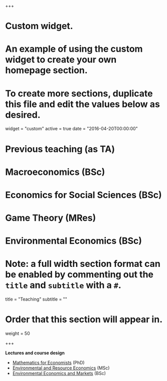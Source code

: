 +++
# Custom widget.
# An example of using the custom widget to create your own homepage section.
# To create more sections, duplicate this file and edit the values below as desired.
widget = "custom"
active = true
date = "2016-04-20T00:00:00"

# **Previous teaching (as TA)**
# Macroeconomics (BSc)
# Economics for Social Sciences (BSc)
# Game Theory (MRes) 
# Environmental Economics (BSc)

# Note: a full width section format can be enabled by commenting out the `title` and `subtitle` with a `#`.
title = "Teaching"
subtitle = ""

# Order that this section will appear in.
weight = 50

+++

**Lectures and course design**

- [Mathematics for Economists](http://cgde.wifa.uni-leipzig.de/3455-2/) (PhD)
- [Environmental and Resource Economics](https://www.slu.se/en/education/programmes-courses/course/NA0168/20110.2021/Management-of-Biological-Resources/) (MSc)
- [Environmental Economics and Markets](https://www.nhh.no/en/courses/environmental-economics-and-markets/?displayNextTerm=True) (BSc)




